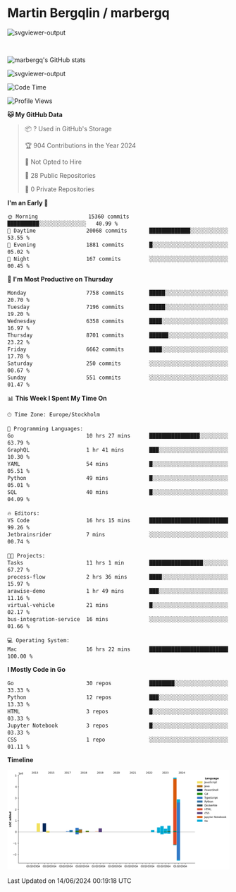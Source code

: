 # Martin Bergqlin / marbergq

![svgviewer-output](https://user-images.githubusercontent.com/2405410/206014777-22d41ecb-c24f-421d-b7d9-bba2cb5bb0de.svg)

<br>

<!--- [![Martin's Week](https://github-readme-stats.vercel.app/api/wakatime?username=marbergq&theme=dark)](https://github.com/anuraghazra/github-readme-stats) -->

![marbergq's GitHub stats](https://github-readme-stats.vercel.app/api?username=marbergq&count_private=true&show_icons=true)

![svgviewer-output](https://wakatime.com/badge/user/3f0a2069-6683-4e19-9a4a-7d21ea815067.svg)

<!--START_SECTION:waka-->
![Code Time](http://img.shields.io/badge/Code%20Time-4%2C140%20hrs%2055%20mins-blue)

![Profile Views](http://img.shields.io/badge/Profile%20Views-0-blue)

**🐱 My GitHub Data** 

> 📦 ? Used in GitHub's Storage 
 > 
> 🏆 904 Contributions in the Year 2024
 > 
> 🚫 Not Opted to Hire
 > 
> 📜 28 Public Repositories 
 > 
> 🔑 0 Private Repositories 
 > 
**I'm an Early 🐤** 

```text
🌞 Morning                15360 commits       ██████████░░░░░░░░░░░░░░░   40.99 % 
🌆 Daytime                20068 commits       █████████████░░░░░░░░░░░░   53.55 % 
🌃 Evening                1881 commits        █░░░░░░░░░░░░░░░░░░░░░░░░   05.02 % 
🌙 Night                  167 commits         ░░░░░░░░░░░░░░░░░░░░░░░░░   00.45 % 
```
📅 **I'm Most Productive on Thursday** 

```text
Monday                   7758 commits        █████░░░░░░░░░░░░░░░░░░░░   20.70 % 
Tuesday                  7196 commits        █████░░░░░░░░░░░░░░░░░░░░   19.20 % 
Wednesday                6358 commits        ████░░░░░░░░░░░░░░░░░░░░░   16.97 % 
Thursday                 8701 commits        ██████░░░░░░░░░░░░░░░░░░░   23.22 % 
Friday                   6662 commits        ████░░░░░░░░░░░░░░░░░░░░░   17.78 % 
Saturday                 250 commits         ░░░░░░░░░░░░░░░░░░░░░░░░░   00.67 % 
Sunday                   551 commits         ░░░░░░░░░░░░░░░░░░░░░░░░░   01.47 % 
```


📊 **This Week I Spent My Time On** 

```text
🕑︎ Time Zone: Europe/Stockholm

💬 Programming Languages: 
Go                       10 hrs 27 mins      ████████████████░░░░░░░░░   63.79 % 
GraphQL                  1 hr 41 mins        ███░░░░░░░░░░░░░░░░░░░░░░   10.30 % 
YAML                     54 mins             █░░░░░░░░░░░░░░░░░░░░░░░░   05.51 % 
Python                   49 mins             █░░░░░░░░░░░░░░░░░░░░░░░░   05.01 % 
SQL                      40 mins             █░░░░░░░░░░░░░░░░░░░░░░░░   04.09 % 

🔥 Editors: 
VS Code                  16 hrs 15 mins      █████████████████████████   99.26 % 
Jetbrainsrider           7 mins              ░░░░░░░░░░░░░░░░░░░░░░░░░   00.74 % 

🐱‍💻 Projects: 
Tasks                    11 hrs 1 min        █████████████████░░░░░░░░   67.27 % 
process-flow             2 hrs 36 mins       ████░░░░░░░░░░░░░░░░░░░░░   15.97 % 
arawise-demo             1 hr 49 mins        ███░░░░░░░░░░░░░░░░░░░░░░   11.16 % 
virtual-vehicle          21 mins             █░░░░░░░░░░░░░░░░░░░░░░░░   02.17 % 
bus-integration-service  16 mins             ░░░░░░░░░░░░░░░░░░░░░░░░░   01.66 % 

💻 Operating System: 
Mac                      16 hrs 22 mins      █████████████████████████   100.00 % 
```

**I Mostly Code in Go** 

```text
Go                       30 repos            ████████░░░░░░░░░░░░░░░░░   33.33 % 
Python                   12 repos            ███░░░░░░░░░░░░░░░░░░░░░░   13.33 % 
HTML                     3 repos             █░░░░░░░░░░░░░░░░░░░░░░░░   03.33 % 
Jupyter Notebook         3 repos             █░░░░░░░░░░░░░░░░░░░░░░░░   03.33 % 
CSS                      1 repo              ░░░░░░░░░░░░░░░░░░░░░░░░░   01.11 % 
```



**Timeline**

![Lines of Code chart](https://raw.githubusercontent.com/marbergq/marbergq/main/assets/bar_graph.png)


 Last Updated on 14/06/2024 00:19:18 UTC
<!--END_SECTION:waka-->
